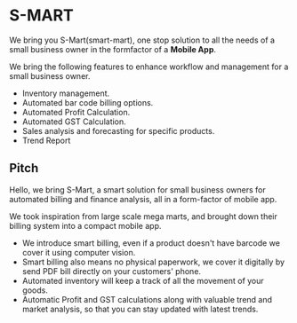 # S-MART

We bring you S-Mart(smart-mart), one stop solution to all the needs of a small business owner in the formfactor of a **Mobile App**.

<!-- As per our research some major problems faced by local businesses daily transactions. -->
We bring the following features to enhance workflow and management for a small business owner.
- Inventory management.
- Automated bar code billing options.
- Automated Profit Calculation.
- Automated GST Calculation.
- Sales analysis and forecasting for specific products.
- Trend Report 


## Pitch

Hello, we bring S-Mart, a smart solution for small business owners for automated billing and finance analysis, all in a form-factor of mobile app.

We took inspiration from large scale mega marts, and brought down their billing system into a compact mobile app.
- We introduce smart billing, even if a product doesn't have barcode we cover it using computer vision.
- Smart billing also means no physical paperwork, we cover it digitally by send PDF bill directly on your customers' phone.
- Automated inventory will keep a track of all the movement of your goods.
- Automatic Profit and GST calculations along with valuable trend and market analysis, so that you can stay updated with latest trends.


